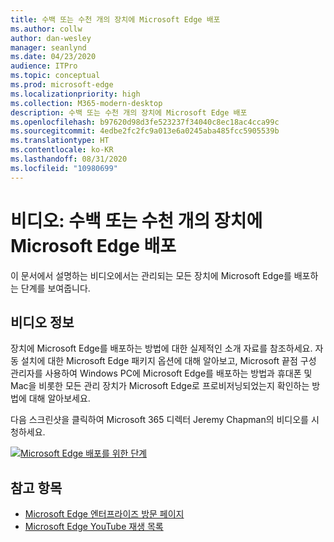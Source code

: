 ```yaml
---
title: 수백 또는 수천 개의 장치에 Microsoft Edge 배포
ms.author: collw
author: dan-wesley
manager: seanlynd
ms.date: 04/23/2020
audience: ITPro
ms.topic: conceptual
ms.prod: microsoft-edge
ms.localizationpriority: high
ms.collection: M365-modern-desktop
description: 수백 또는 수천 개의 장치에 Microsoft Edge 배포
ms.openlocfilehash: b97620d98d3fe523237f34040c8ec18ac4cca99c
ms.sourcegitcommit: 4edbe2fc2fc9a013e6a0245aba485fcc5905539b
ms.translationtype: HT
ms.contentlocale: ko-KR
ms.lasthandoff: 08/31/2020
ms.locfileid: "10980699"
---
```

# 비디오: 수백 또는 수천 개의 장치에 Microsoft Edge 배포

이 문서에서 설명하는 비디오에서는 관리되는 모든 장치에 Microsoft Edge를 배포하는 단계를 보여줍니다.

## 비디오 정보

장치에 Microsoft Edge를 배포하는 방법에 대한 실제적인 소개 자료를 참조하세요. 자동 설치에 대한 Microsoft Edge 패키지 옵션에 대해 알아보고, Microsoft 끝점 구성 관리자를 사용하여 Windows PC에 Microsoft Edge를 배포하는 방법과 휴대폰 및 Mac을 비롯한 모든 관리 장치가 Microsoft Edge로 프로비저닝되었는지 확인하는 방법에 대해 알아보세요.

다음 스크린샷을 클릭하여 Microsoft 365 디렉터 Jeremy Chapman의 비디오를 시청하세요.

<!-- [![Deploy Microsoft Edge video](http://img.youtube.com/vi/o90UsN6g6NE/0.jpg)](http://www.youtube.com/watch?v=o90UsN6g6NE "Deploy Microsoft Edge to hundreds or thousands of devices")-->

[![Microsoft Edge 배포를 위한 단계](https://res.cloudinary.com/marcomontalbano/image/upload/v1587672892/video_to_markdown/images/youtube--o90UsN6g6NE-c05b58ac6eb4c4700831b2b3070cd403.jpg)](https://www.youtube.com/watch?v=o90UsN6g6NE "Deploy Microsoft Edge to hundreds or thousands of devices.")

## 참고 항목

- [Microsoft Edge 엔터프라이즈 방문 페이지](https://aka.ms/EdgeEnterprise)
- [Microsoft Edge YouTube 재생 목록](https://www.youtube.com/playlist?list=PLXtHYVsvn_b-uXh1tMeYpT-0iD8tD3tFy)
